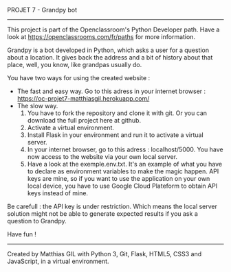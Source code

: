 PROJET 7 - Grandpy bot

******************************************************

This project is part of the Openclassroom's Python Developer path. Have a look at https://openclassrooms.com/fr/paths for more information.

Grandpy is a bot developed in Python, which asks a user for a question about a location. It gives back the address and a bit of history about that place, well, you know, like grandpas usually do.

You have two ways for using the created website :
- The fast and easy way. Go to this adress in your internet browser :
    https://oc-projet7-matthiasgil.herokuapp.com/
- The slow way. 
    1) You have to fork the repository and clone it with git.
    Or you can download the full project here at github.
    2) Activate a virtual environment.
    3) Install Flask in your environment and run it to activate a virtual server.
    4) In your internet browser, go to this adress : localhost/5000. You have now access to the website via your own local server.
    5) Have a look at the exemple.env.txt. It's an example of what you have to declare as environment variables to make the magic happen. API keys are mine, so if you want to use the application on your own local device, you have to use Google Cloud Plateform to obtain API keys instead of mine.

Be carefull : the API key is under restriction. Which means the local server solution might not be able to generate expected results if you ask a question to Grandpy.

Have fun !

******************************************************

Created by Matthias GIL with Python 3, Git, Flask, HTML5, CSS3 and JavaScript, in a virtual environment.

